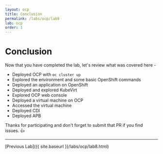 ```yaml
---
layout: ocp
title: Conclusion
permalink: /labs/ocp/lab9
lab: ocp
order: 1
---
```


# Conclusion

Now that you have completed the lab, let's review what was covered here -

* Deployed OCP with `oc cluster up`
* Explored the environment and some basic OpenShift commands
* Deployed an application on OpenShift
* Deployed and explored KubeVirt
* Explored OCP web console
* Deployed a virtual machine on OCP
* Accessed the virtual machine
* Deployed CDI
* Deployed APB

Thanks for participating and don't forget to submit that PR if you find issues. :+1:

---

[Previous Lab]({{ site.baseurl }}/labs/ocp/lab8.html)
